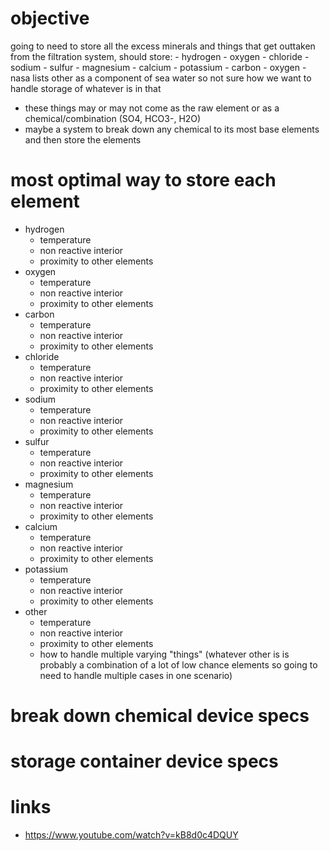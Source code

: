 # objective
going to need to store all the excess minerals and things that get outtaken from the filtration system, should store:
    - hydrogen
    - oxygen
    - chloride
    - sodium
    - sulfur
    - magnesium
    - calcium
    - potassium
    - carbon
    - oxygen
    - nasa lists other as a component of sea water so not sure how we want to handle storage of whatever is in that

- these things may or may not come as the raw element or as a chemical/combination (SO4, HCO3-, H2O)
- maybe a system to break down any chemical to its most base elements and then store the elements

# most optimal way to store each element
- hydrogen
    - temperature
    - non reactive interior
    - proximity to other elements
- oxygen
    - temperature
    - non reactive interior
    - proximity to other elements
- carbon
    - temperature
    - non reactive interior
    - proximity to other elements
- chloride
    - temperature
    - non reactive interior
    - proximity to other elements
- sodium
    - temperature
    - non reactive interior
    - proximity to other elements
- sulfur
    - temperature
    - non reactive interior
    - proximity to other elements
- magnesium
    - temperature
    - non reactive interior
    - proximity to other elements
- calcium
    - temperature
    - non reactive interior
    - proximity to other elements
- potassium
    - temperature
    - non reactive interior
    - proximity to other elements
- other
    - temperature
    - non reactive interior
    - proximity to other elements
    - how to handle multiple varying "things" (whatever other is is probably a combination of a lot of low chance elements so going to need to handle multiple cases in one scenario)

# break down chemical device specs

# storage container device specs

# links
- https://www.youtube.com/watch?v=kB8d0c4DQUY
